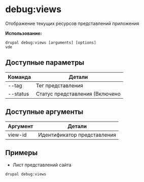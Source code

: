 # debug:views
Отображение текущих ресурсов представлений приложения

**Использование:**
```
drupal debug:views [arguments] [options]
vde
```

## Доступные параметры
Команда | Детали
-------|-------------
--tag | Тег представления
--status | Статус представления (Включено|Выключено)

## Доступные аргументы
Аргумент | Детали
---------|-------------
view-id | Идентификатор представления

## Примеры
* Лист представлений сайта
```
drupal debug:views
```
